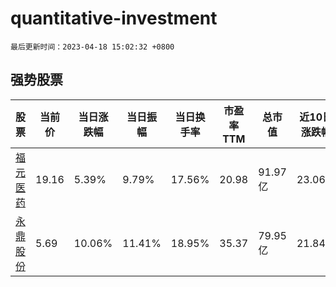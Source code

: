 # quantitative-investment

`最后更新时间：2023-04-18 15:02:32 +0800`

## 强势股票

|股票|当前价|当日涨跌幅|当日振幅|当日换手率|市盈率TTM|总市值|近10日涨跌幅|
|----|----|----|----|----|----|----|----|
|[福元医药](https://xueqiu.com/S/SH601089)|19.16|5.39%|9.79%|17.56%|20.98|91.97亿|23.06%|
|[永鼎股份](https://xueqiu.com/S/SH600105)|5.69|10.06%|11.41%|18.95%|35.37|79.95亿|21.84%|
